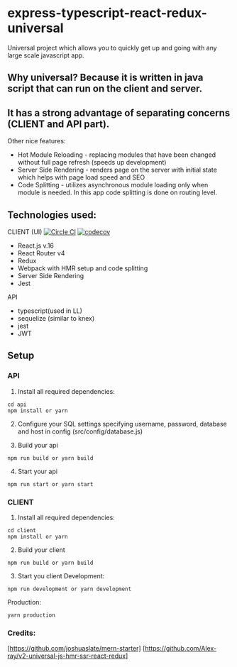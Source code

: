 # express-typescript-react-redux-universal
Universal project which allows you to quickly get up and going with any large scale javascript app.

## Why universal? Because it is written in java script that can run on the client and server.

## It has a strong advantage of separating concerns (CLIENT and API part).

Other nice features:
- Hot Module Reloading - replacing modules that have been changed without full page refresh (speeds up development)
- Server Side Rendering - renders page on the server with initial state which helps with page load speed and SEO
- Code Splitting - utilizes asynchronous module loading only when module is needed. In this app code splitting is done on routing level.

## Technologies used:

CLIENT (UI)
[![Circle CI](https://circleci.com/gh/mariocoski/express-typescript-react-redux-universal/tree/master.svg?style=shield&circle-token=88e32946d9aeadd3a9aacb7871a857355da29cb6)](https://circleci.com/gh/mariocoski/express-typescript-react-redux-universal/tree/master)
[![codecov](https://codecov.io/gh/mariocoski/express-typescript-react-redux-universal/branch/master/graph/badge.svg)](https://codecov.io/gh/mariocoski/express-typescript-react-redux-universal)
- React.js v.16
- React Router v4
- Redux 
- Webpack with HMR setup and code splitting
- Server Side Rendering 
- Jest

API
- typescript(used in LL)
- sequelize (similar to knex)
- jest 
- JWT

## Setup

### API
1. Install all required dependencies:
```
cd api
npm install or yarn 
```
2. Configure your SQL settings specifying username, password, database and host in config (src/config/database.js)

3. Build your api
```
npm run build or yarn build
```
4. Start your api
```
npm run start or yarn start
```

### CLIENT
1. Install all required dependencies:
```
cd client
npm install or yarn 
```
2. Build your client
```
npm run build or yarn build
```
3. Start you client
Development:
```
npm run development or yarn development
```
Production:
```
yarn production
```

### Credits:
[https://github.com/joshuaslate/mern-starter]
[https://github.com/Alex-ray/v2-universal-js-hmr-ssr-react-redux]
